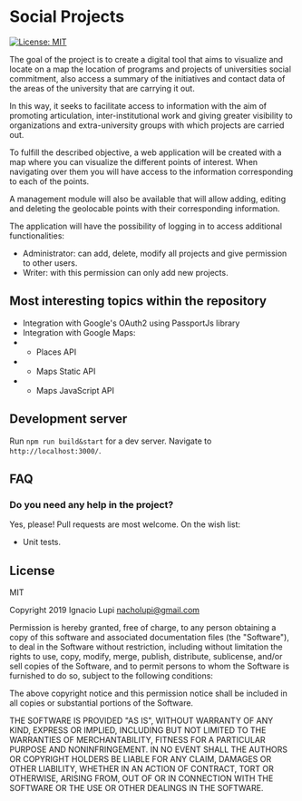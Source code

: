# Social Projects

[![License: MIT](https://img.shields.io/badge/License-MIT-yellow.svg)](https://opensource.org/licenses/MIT)

The goal of the project is to create a digital tool that aims to visualize and locate on a map the location of programs and projects of universities social commitment, also access a summary of the initiatives and contact data of the areas of the university that are carrying it out.

In this way, it seeks to facilitate access to information with the aim of promoting articulation, inter-institutional work and giving greater visibility to organizations and extra-university groups with which projects are carried out.

To fulfill the described objective, a web application will be created with a map where you can visualize the different points of interest. When navigating over them you will have access to the information corresponding to each of the points.

A management module will also be available that will allow adding, editing and deleting the geolocable points with their corresponding information.

The application will have the possibility of logging in to access additional functionalities:

- Administrator: can add, delete, modify all projects and give permission to other users.
- Writer: with this permission can only add new projects.

## Most interesting topics within the repository
- Integration with Google's OAuth2 using PassportJs library
- Integration with Google Maps: 
- - Places API
- - Maps Static API
- - Maps JavaScript API

## Development server

Run `npm run build&start` for a dev server. Navigate to `http://localhost:3000/`. 

## FAQ

### Do you need any help in the project?

Yes, please! Pull requests are most welcome. On the wish list:

- Unit tests.

## License

MIT

Copyright 2019 Ignacio Lupi <nacholupi@gmail.com>

Permission is hereby granted, free of charge, to any person obtaining a copy of this software and associated documentation files (the "Software"), to deal in the Software without restriction, including without limitation the rights to use, copy, modify, merge, publish, distribute, sublicense, and/or sell copies of the Software, and to permit persons to whom the Software is furnished to do so, subject to the following conditions:

The above copyright notice and this permission notice shall be included in all copies or substantial portions of the Software.

THE SOFTWARE IS PROVIDED "AS IS", WITHOUT WARRANTY OF ANY KIND, EXPRESS OR IMPLIED, INCLUDING BUT NOT LIMITED TO THE WARRANTIES OF MERCHANTABILITY, FITNESS FOR A PARTICULAR PURPOSE AND NONINFRINGEMENT. IN NO EVENT SHALL THE AUTHORS OR COPYRIGHT HOLDERS BE LIABLE FOR ANY CLAIM, DAMAGES OR OTHER LIABILITY, WHETHER IN AN ACTION OF CONTRACT, TORT OR OTHERWISE, ARISING FROM, OUT OF OR IN CONNECTION WITH THE SOFTWARE OR THE USE OR OTHER DEALINGS IN THE SOFTWARE.
